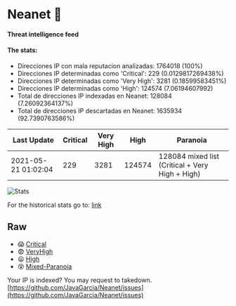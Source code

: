 # Neanet :hocho:
#### Threat intelligence feed
#### The stats:

- Direcciones IP con mala reputacion analizadas: 1764018 (100%)
- Direcciones IP determinadas como 'Critical':  229 (0.0129817269438%)
- Direcciones IP determinadas como 'Very High':  3281 (0.18599583451%)
- Direcciones IP determinadas como 'High':  124574 (7.06194607992)
- Total de direcciones IP indexadas en Neanet:  128084 (7.26092364137%)
- Total de direcciones IP descartadas en Neanet:  1635934 (92.7390763586%)

| Last Update | Critical | Very High | High | Paranoia |
| --- | --- | --- | --- | --- |
| 2021-05-21 01:02:04 | 229 | 3281 | 124574 | 128084 mixed list (Critical + Very High + High)|

![Stats](https://docs.google.com/spreadsheets/d/e/2PACX-1vSnaNMIXVabIpDJjufMlzH7poXnshF3mgd8Is1g9ytUEzVsP5my4Trn8f-xkoLLQ38xpL3HtmUexLo6/pubchart?oid=501124687&format=image)

For the historical stats go to: [link](/stats.csv)
## Raw
- :scream: [Critical](https://raw.githubusercontent.com/JavaGarcia/Neanet/master/blacklists/neanet_critical.txt)
- :fearful: [VeryHigh](https://raw.githubusercontent.com/JavaGarcia/Neanet/master/blacklists/neanet_veryHigh.txtt)
- :frowning: [High](https://raw.githubusercontent.com/JavaGarcia/Neanet/master/blacklists/neanet_high.txt)
- :dizzy_face: [Mixed-Paranoia](https://raw.githubusercontent.com/JavaGarcia/Neanet/master/blacklists/neanet_all.txt)


Your IP is indexed? You may request to takedown. [https://github.com/JavaGarcia/Neanet/issues](https://github.com/JavaGarcia/Neanet/issues)



















































































































































































































































































































































































































































































































































































































































































































































































































































































































































































































































































































































































































































































































































































































































































































































































































































































































































































































































































































































































































































































































































































































































































































































































































































































































































































































































































































































































































































































































































































































































































































































































































































































































































































































































































































































































































































































































































































































































































































































































































































































































































































































































































































































































































































































































































































































































































































































































































































































































































































































































































































































































































































































































































































































































































































































































































































































































































































































































































































































































































































































































































































































































































































































































































































































































































































































































































































